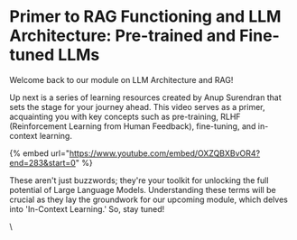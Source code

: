 # Primer to RAG Functioning and LLM Architecture: Pre-trained and Fine-tuned LLMs

Welcome back to our module on LLM Architecture and RAG!&#x20;

Up next is a series of learning resources created by Anup Surendran that sets the stage for your journey ahead. This video serves as a primer, acquainting you with key concepts such as pre-training, RLHF (Reinforcement Learning from Human Feedback), fine-tuning, and in-context learning.

{% embed url="https://www.youtube.com/embed/OXZQBXBvOR4?end=283&start=0" %}

These aren't just buzzwords; they're your toolkit for unlocking the full potential of Large Language Models. Understanding these terms will be crucial as they lay the groundwork for our upcoming module, which delves into 'In-Context Learning.' So, stay tuned!

\

